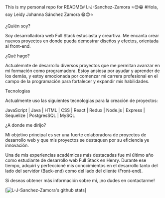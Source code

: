 This is my personal repo for README#   L - J - S a n c h e z - Z a m o r a 
 
⭐😊😁 #Hola, soy Leidy Johanna Sánchez Zamora 😁😊⭐


¿Quién soy?

Soy desarrolladora web Full Stack estusiasta y creartiva. Me encanta crear nuevos proyectos en donde pueda demostrar diseños y efectos, orientada al front-end.  

¿Qué hago?

Actualemnte de desarrollo diversos proyectos que me permitan avanzar en mi formación como programadora.
Estoy ansiosa por ayudar y aprender de los demás, y estoy emocionada por comenzar mi carrera profesional en el campo de la programación para fortalecer y expandir mis habilidades.

Tecnologias

Actualmente uso las siguientes tecnologias para  la creación de proyectos:

JavaScript | Java | HTML | CSS | React | Redux | Node.js | Express | Sequelize | PostgresSQL | MySQL 

¿A donde me dirijo?

Mi objetivo principal es ser una fuerte colaboradora de proyectos de desarrollo web y que  mis proyectos se destaquen por su eficiencia ye innovación. 

Una de mis experiencias académicas más destacadas fue mi último año como estudiante de desarrollo web Full Stack en Henry. Durante ese tiempo, adquirí y perfeccioné mis conocimientos en el desarrollo tanto del lado del servidor (Back-end) como del lado del cliente (Front-end).

Si deseas obtener más información sobre mí, ¡no dudes en contactarme!


[![L-J-Sanchez-Zamora's github stats](https://github-readme-stats.vercel.app/api?username=L-J-Sanchez-Zamora)]

 
